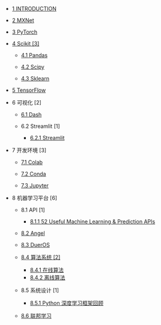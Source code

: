   - [1 INTRODUCTION](/INTRODUCTION.md)
  - [2 MXNet](/MXNet/README.md)
    
  - [3 PyTorch](/PyTorch/README.md)
    
  - [4 Scikit [3]](/Scikit/README.md)
    - [4.1 Pandas](/Scikit/Pandas/README.md)
      
    - [4.2 Scipy](/Scikit/Scipy/README.md)
      
    - [4.3 Sklearn](/Scikit/Sklearn/README.md)
      
  - [5 TensorFlow](/TensorFlow/README.md)
    
  - 6 可视化 [2]
    - [6.1 Dash](/可视化/Dash/README.md)
      
    - 6.2 Streamlit [1]
      - [6.2.1 Streamlit](/可视化/Streamlit/Streamlit.md)
  - 7 开发环境 [3]
    - [7.1 Colab](/开发环境/Colab/README.md)
      
    - [7.2 Conda](/开发环境/Conda/README.md)
      
    - [7.3 Jupyter](/开发环境/Jupyter/README.md)
      
  - 8 机器学习平台 [6]
    - 8.1 API [1]
      - [8.1.1 52 Useful Machine Learning & Prediction APIs](/机器学习平台/API/52%20Useful%20Machine%20Learning%20&%20Prediction%20APIs.md)
    - [8.2 Angel](/机器学习平台/Angel.md)
    - [8.3 DuerOS](/机器学习平台/DuerOS/README.md)
      
    - [8.4 算法系统 [2]](/机器学习平台/算法系统/README.md)
      - [8.4.1 在线算法](/机器学习平台/算法系统/在线算法.md)
      - [8.4.2 离线算法](/机器学习平台/算法系统/离线算法.md)
    - 8.5 系统设计 [1]
      - [8.5.1 Python 深度学习框架回顾](/机器学习平台/系统设计/Python%20深度学习框架回顾.md)
    - [8.6 联邦学习](/机器学习平台/联邦学习/README.md)
      